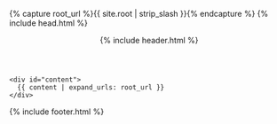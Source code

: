 {% capture root_url %}{{ site.root | strip_slash }}{% endcapture %}
{% include head.html %}
<body>
	<header>{% include header.html %}</header>
  <div id="main">
    
    <div id="content">
      {{ content | expand_urls: root_url }}
    </div>
  </div>
  <footer>{% include footer.html %}</footer>
</body>
</html>
